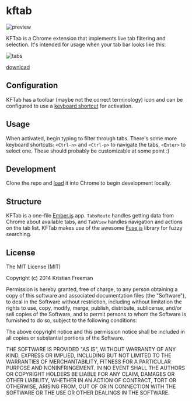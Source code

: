 kftab
===

![preview](http://i.imgur.com/0dmTgDg.png)

KFTab is a Chrome extension that implements live tab filtering and selection. It's intended for usage when your tab bar looks like this:

![tabs](http://i.imgur.com/YEpjdZP.png)

[download](https://github.com/imkmf/kftab/releases)

Configuration
---

KFTab has a toolbar (maybe not the correct terminology) icon and can be configured to use a [keyboard shortcut](http://lifehacker.com/add-custom-keyboard-shortcuts-to-chrome-extensions-for-1595322121) for activation.

Usage
---

When activated, begin typing to filter through tabs. There's some more keyboard shortcuts: `<Ctrl-n>` and `<Ctrl-p>` to navigate the tabs, `<Enter>` to select one. These should probably be customizable at some point :)

Development
---

Clone the repo and [load](https://developer.chrome.com/extensions/getstarted#unpacked) it into Chrome to begin development locally.

Structure
---

KFTab is a one-file [Ember.js](http://emberjs.com) app. `TabsRoute` handles getting data from Chrome about available tabs, and `TabView` handles navigation and actions on the tab list. KFTab makes use of the awesome [Fuse.js](http://kiro.me/projects/fuse.html) library for fuzzy searching.

License
---

The MIT License (MIT)

Copyright (c) 2014 Kristian Freeman

Permission is hereby granted, free of charge, to any person obtaining a copy
of this software and associated documentation files (the "Software"), to deal
in the Software without restriction, including without limitation the rights
to use, copy, modify, merge, publish, distribute, sublicense, and/or sell
copies of the Software, and to permit persons to whom the Software is
furnished to do so, subject to the following conditions:

The above copyright notice and this permission notice shall be included in
all copies or substantial portions of the Software.

THE SOFTWARE IS PROVIDED "AS IS", WITHOUT WARRANTY OF ANY KIND, EXPRESS OR
IMPLIED, INCLUDING BUT NOT LIMITED TO THE WARRANTIES OF MERCHANTABILITY,
FITNESS FOR A PARTICULAR PURPOSE AND NONINFRINGEMENT. IN NO EVENT SHALL THE
AUTHORS OR COPYRIGHT HOLDERS BE LIABLE FOR ANY CLAIM, DAMAGES OR OTHER
LIABILITY, WHETHER IN AN ACTION OF CONTRACT, TORT OR OTHERWISE, ARISING FROM,
OUT OF OR IN CONNECTION WITH THE SOFTWARE OR THE USE OR OTHER DEALINGS IN
THE SOFTWARE.
